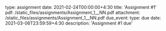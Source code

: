 
type: assignment
date: 2021-02-24T00:00:00+4:30
title: 'Assignment #1'
pdf: /static_files/assignments/Assignment_1__NN.pdf
attachment: /static_files/assignments/Assignment_1__NN.pdf
due_event: 
    type: due
    date: 2021-03-06T23:59:59+4:30
    description: 'Assignment #1 due'

